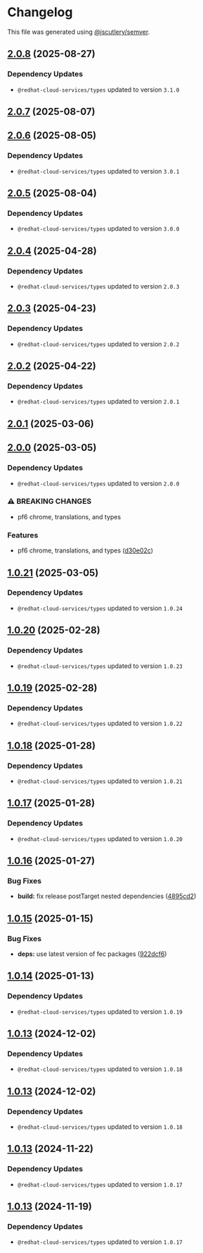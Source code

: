 # Changelog

This file was generated using [@jscutlery/semver](https://github.com/jscutlery/semver).

## [2.0.8](https://github.com/RedHatInsights/frontend-components/compare/@redhat-cloud-services/chrome-2.0.7...@redhat-cloud-services/chrome-2.0.8) (2025-08-27)

### Dependency Updates

* `@redhat-cloud-services/types` updated to version `3.1.0`
## [2.0.7](https://github.com/RedHatInsights/frontend-components/compare/@redhat-cloud-services/chrome-2.0.6...@redhat-cloud-services/chrome-2.0.7) (2025-08-07)

## [2.0.6](https://github.com/RedHatInsights/frontend-components/compare/@redhat-cloud-services/chrome-2.0.5...@redhat-cloud-services/chrome-2.0.6) (2025-08-05)

### Dependency Updates

* `@redhat-cloud-services/types` updated to version `3.0.1`
## [2.0.5](https://github.com/RedHatInsights/frontend-components/compare/@redhat-cloud-services/chrome-2.0.4...@redhat-cloud-services/chrome-2.0.5) (2025-08-04)

### Dependency Updates

* `@redhat-cloud-services/types` updated to version `3.0.0`
## [2.0.4](https://github.com/RedHatInsights/frontend-components/compare/@redhat-cloud-services/chrome-2.0.3...@redhat-cloud-services/chrome-2.0.4) (2025-04-28)

### Dependency Updates

* `@redhat-cloud-services/types` updated to version `2.0.3`
## [2.0.3](https://github.com/RedHatInsights/frontend-components/compare/@redhat-cloud-services/chrome-2.0.2...@redhat-cloud-services/chrome-2.0.3) (2025-04-23)

### Dependency Updates

* `@redhat-cloud-services/types` updated to version `2.0.2`
## [2.0.2](https://github.com/RedHatInsights/frontend-components/compare/@redhat-cloud-services/chrome-2.0.1...@redhat-cloud-services/chrome-2.0.2) (2025-04-22)

### Dependency Updates

* `@redhat-cloud-services/types` updated to version `2.0.1`
## [2.0.1](https://github.com/RedHatInsights/frontend-components/compare/@redhat-cloud-services/chrome-2.0.0...@redhat-cloud-services/chrome-2.0.1) (2025-03-06)

## [2.0.0](https://github.com/RedHatInsights/frontend-components/compare/@redhat-cloud-services/chrome-1.0.21...@redhat-cloud-services/chrome-2.0.0) (2025-03-05)

### Dependency Updates

* `@redhat-cloud-services/types` updated to version `2.0.0`

### ⚠ BREAKING CHANGES

* pf6 chrome, translations, and types

### Features

* pf6 chrome, translations, and types ([d30e02c](https://github.com/RedHatInsights/frontend-components/commit/d30e02cc4059b89ed3d0b2726773d8ef0fdff395))

## [1.0.21](https://github.com/RedHatInsights/frontend-components/compare/@redhat-cloud-services/chrome-1.0.20...@redhat-cloud-services/chrome-1.0.21) (2025-03-05)

### Dependency Updates

* `@redhat-cloud-services/types` updated to version `1.0.24`
## [1.0.20](https://github.com/RedHatInsights/frontend-components/compare/@redhat-cloud-services/chrome-1.0.19...@redhat-cloud-services/chrome-1.0.20) (2025-02-28)

### Dependency Updates

* `@redhat-cloud-services/types` updated to version `1.0.23`
## [1.0.19](https://github.com/RedHatInsights/frontend-components/compare/@redhat-cloud-services/chrome-1.0.18...@redhat-cloud-services/chrome-1.0.19) (2025-02-28)

### Dependency Updates

* `@redhat-cloud-services/types` updated to version `1.0.22`
## [1.0.18](https://github.com/RedHatInsights/frontend-components/compare/@redhat-cloud-services/chrome-1.0.17...@redhat-cloud-services/chrome-1.0.18) (2025-01-28)

### Dependency Updates

* `@redhat-cloud-services/types` updated to version `1.0.21`
## [1.0.17](https://github.com/RedHatInsights/frontend-components/compare/@redhat-cloud-services/chrome-1.0.16...@redhat-cloud-services/chrome-1.0.17) (2025-01-28)

### Dependency Updates

* `@redhat-cloud-services/types` updated to version `1.0.20`
## [1.0.16](https://github.com/RedHatInsights/frontend-components/compare/@redhat-cloud-services/chrome-1.0.15...@redhat-cloud-services/chrome-1.0.16) (2025-01-27)


### Bug Fixes

* **build:** fix release postTarget nested dependencies ([4895cd2](https://github.com/RedHatInsights/frontend-components/commit/4895cd2eba32336a220ddec442916858400ebb3e))

## [1.0.15](https://github.com/RedHatInsights/frontend-components/compare/@redhat-cloud-services/chrome-1.0.14...@redhat-cloud-services/chrome-1.0.15) (2025-01-15)


### Bug Fixes

* **deps:** use latest version of fec packages ([922dcf6](https://github.com/RedHatInsights/frontend-components/commit/922dcf6795942109d75c77273b546ca7f726b2a8))

## [1.0.14](https://github.com/RedHatInsights/frontend-components/compare/@redhat-cloud-services/chrome-1.0.13...@redhat-cloud-services/chrome-1.0.14) (2025-01-13)

### Dependency Updates

* `@redhat-cloud-services/types` updated to version `1.0.19`
## [1.0.13](https://github.com/RedHatInsights/frontend-components/compare/@redhat-cloud-services/chrome-1.0.12...@redhat-cloud-services/chrome-1.0.13) (2024-12-02)

### Dependency Updates

* `@redhat-cloud-services/types` updated to version `1.0.18`
## [1.0.13](https://github.com/RedHatInsights/frontend-components/compare/@redhat-cloud-services/chrome-1.0.12...@redhat-cloud-services/chrome-1.0.13) (2024-12-02)

### Dependency Updates

* `@redhat-cloud-services/types` updated to version `1.0.18`
## [1.0.13](https://github.com/RedHatInsights/frontend-components/compare/@redhat-cloud-services/chrome-1.0.12...@redhat-cloud-services/chrome-1.0.13) (2024-11-22)

### Dependency Updates

* `@redhat-cloud-services/types` updated to version `1.0.17`
## [1.0.13](https://github.com/RedHatInsights/frontend-components/compare/@redhat-cloud-services/chrome-1.0.12...@redhat-cloud-services/chrome-1.0.13) (2024-11-19)

### Dependency Updates

* `@redhat-cloud-services/types` updated to version `1.0.17`
